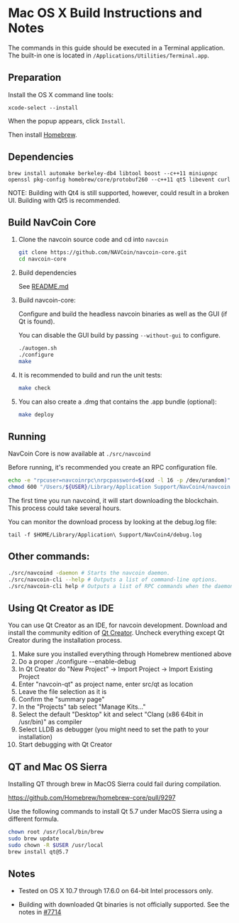 # Mac OS X Build Instructions and Notes

The commands in this guide should be executed in a Terminal application.
The built-in one is located in `/Applications/Utilities/Terminal.app`.

## Preparation

Install the OS X command line tools:

`xcode-select --install`

When the popup appears, click `Install`.

Then install [Homebrew](http://brew.sh).

## Dependencies

    brew install automake berkeley-db4 libtool boost --c++11 miniupnpc openssl pkg-config homebrew/core/protobuf260 --c++11 qt5 libevent curl

NOTE: Building with Qt4 is still supported, however, could result in a broken UI. Building with Qt5 is recommended.

## Build NavCoin Core

1.  Clone the navcoin source code and cd into `navcoin`

    ```bash
    git clone https://github.com/NAVCoin/navcoin-core.git
    cd navcoin-core
    ```

2.  Build dependencies

    See [README.md](README.md)

3.  Build navcoin-core:

    Configure and build the headless navcoin binaries as well as the GUI (if Qt is found).

    You can disable the GUI build by passing `--without-gui` to configure.

    ```bash
    ./autogen.sh
    ./configure
    make
    ```

4.  It is recommended to build and run the unit tests:

    ```bash
    make check
    ```

5.  You can also create a .dmg that contains the .app bundle (optional):

    ```bash
    make deploy
    ```

## Running

NavCoin Core is now available at `./src/navcoind`

Before running, it's recommended you create an RPC configuration file.

```bash
echo -e "rpcuser=navcoinrpc\nrpcpassword=$(xxd -l 16 -p /dev/urandom)" > "/Users/${USER}/Library/Application Support/NavCoin4/navcoin.conf"
chmod 600 "/Users/${USER}/Library/Application Support/NavCoin4/navcoin.conf"
```

The first time you run navcoind, it will start downloading the blockchain. This process could take several hours.

You can monitor the download process by looking at the debug.log file:

`tail -f $HOME/Library/Application\ Support/NavCoin4/debug.log`

## Other commands:

```bash
./src/navcoind -daemon # Starts the navcoin daemon.
./src/navcoin-cli --help # Outputs a list of command-line options.
./src/navcoin-cli help # Outputs a list of RPC commands when the daemon is running.
```

## Using Qt Creator as IDE

You can use Qt Creator as an IDE, for navcoin development.
Download and install the community edition of [Qt Creator](https://www.qt.io/download/).
Uncheck everything except Qt Creator during the installation process.

1.  Make sure you installed everything through Homebrew mentioned above
2.  Do a proper ./configure --enable-debug
3.  In Qt Creator do "New Project" -> Import Project -> Import Existing Project
4.  Enter "navcoin-qt" as project name, enter src/qt as location
5.  Leave the file selection as it is
6.  Confirm the "summary page"
7.  In the "Projects" tab select "Manage Kits..."
8.  Select the default "Desktop" kit and select "Clang (x86 64bit in /usr/bin)" as compiler
9.  Select LLDB as debugger (you might need to set the path to your installation)
10. Start debugging with Qt Creator

## QT and Mac OS Sierra

Installing QT through brew in MacOS Sierra could fail during compilation.

https://github.com/Homebrew/homebrew-core/pull/9297

Use the following commands to install Qt 5.7 under MacOS Sierra using a different formula.

```bash
chown root /usr/local/bin/brew
sudo brew update
sudo chown -R $USER /usr/local
brew install qt@5.7
```

## Notes

- Tested on OS X 10.7 through 17.6.0 on 64-bit Intel processors only.

- Building with downloaded Qt binaries is not officially supported. See the notes in [#7714](https://github.com/navcoin/navcoin/issues/7714)
